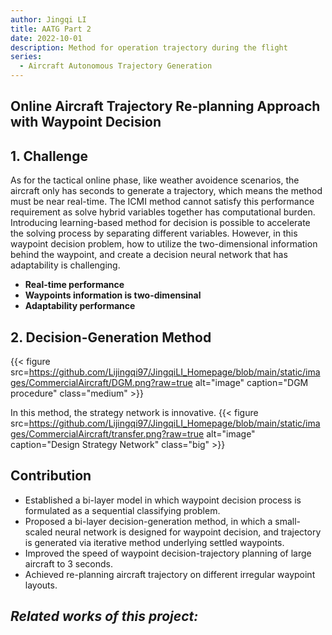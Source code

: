 ```yaml
---
author: Jingqi LI
title: AATG Part 2 
date: 2022-10-01
description: Method for operation trajectory during the flight
series:
  - Aircraft Autonomous Trajectory Generation
---
```


## Online Aircraft Trajectory Re-planning Approach with Waypoint Decision

## 1. Challenge
As for the tactical online phase, like weather avoidence scenarios, the aircraft only has seconds to generate a trajectory, which means the method must be near real-time. The ICMI method cannot satisfy this performance requirement as solve hybrid variables together has computational burden. Introducing learning-based method for decision is possible to accelerate the solving process by separating different variables. However, in this waypoint decision problem, how to utilize the two-dimensional information behind the waypoint, and create a decision neural network that has adaptability is challenging.
- **Real-time performance**
- **Waypoints information is two-dimensinal**
- **Adaptability performance**

## 2. Decision-Generation Method
{{< figure src=https://github.com/Lijingqi97/JingqiLI_Homepage/blob/main/static/images/CommercialAircraft/DGM.png?raw=true alt="image" caption="DGM procedure" class="medium" >}}

In this method, the strategy network is innovative.
{{< figure src=https://github.com/Lijingqi97/JingqiLI_Homepage/blob/main/static/images/CommercialAircraft/transfer.png?raw=true alt="image" caption="Design Strategy Network" class="big" >}}

## Contribution
- Established a bi-layer model in which waypoint decision process is formulated as a sequential
classifying problem.
- Proposed a bi-layer decision-generation method, in which a small-scaled neural network is designed for waypoint decision, and trajectory is generated via iterative method underlying settled
waypoints.
- Improved the speed of waypoint decision-trajectory planning of large aircraft to 3 seconds.
- Achieved re-planning aircraft trajectory on different irregular waypoint layouts.

## *Related works of this project:*